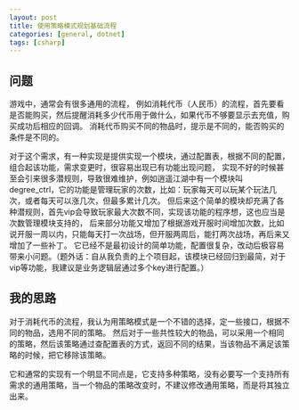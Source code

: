 ```yaml
---
layout: post
title: 使用策略模式规划基础流程
categories: [general, dotnet]
tags: [csharp]
---
```


## 问题 ##
游戏中，通常会有很多通用的流程，
例如消耗代币（人民币）的流程，首先要看是否能购买，然后提醒消耗多少代币用于做什么，如果代币不够要显示去充值，购买成功后相应的回调。
消耗代币购买不同的物品时，提示是不同的，能否购买的条件是不同的。

对于这个需求，有一种实现是提供实现一个模块，通过配置表，根据不同的配置，组合起该功能，需求变更时，很容易出现已有功能出现问题，
实现不好的时候甚至会引来很多潜规则，导致很难维护，例如逍遥江湖中有一个模块叫 degree_ctrl，它的功能是管理玩家的次数，比如：玩家每天可以玩某个玩法几次，或者每天可以涨几次，但最多累计几次。
但后来这个简单的模块却充满了各种潜规则，首先vip会导致玩家最大次数不同，实现该功能的程序想，这也应当是次数管理模块支持的，
后来部分功能又增加了根据游戏开服时间增加次数，比如说开服一周以内，只能每天打一次战场，但开服两周后，能打两次战场，再后来又增加了一些补丁。
它已经不是最初设计的简单功能，配置很复杂，改动后极容易带来小问题。（题外话：自从我负责的上个项目起，该模块已经回归到最简，对于vip等功能，我建议是业务逻辑层通过多个key进行配置。）


## 我的思路 ##

对于消耗代币的流程，我认为用策略模式是一个不错的选择，定一些接口，根据不同的物品，选用不同的策略。
然后对于一些共性较大的物品，可以采用一个相同的策略，然后该策略通过查配置表的方式，返回不同的结果，当该物品不满足该策略的时候，把它移除该策略。

它和通常的实现有一个明显不同点是，它支持多种策略，没有必要写一个支持所有需求的通用策略，当一个物品的策略改变时，不建议修改通用策略，而是将其独立出来。


